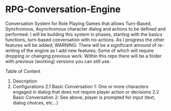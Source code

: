 RPG-Conversation-Engine
=======================

Conversation System for Role Playing Games that allows Turn-Based, Synchronous, Asynchronous character dialog and actions to be defined and performed. I will be building this system in phases, starting with the basics functions, turn-based conversation with no-actions. As I progress the other features will be added; WARNING: There will be a significant amound of re-writing of the engine as I add new features; Some of which will require dropping or changing previous work. Within this repo there will be a folder with previous (working) versions you can still use.

Table of Content

1. Description
2. Configurations
	2.1 Basic Conversation 1: One or more characters engaged in dialog that does not require player action or decisions
	2.2 Basic Conversation 2: See above, player is prompted for input (text, dialog choices, etc...)
